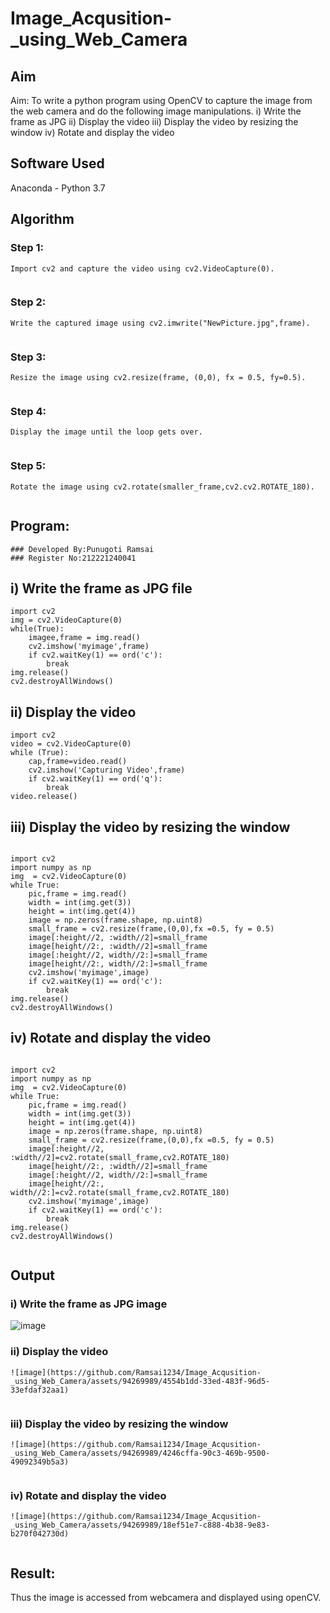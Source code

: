 # Image_Acqusition-_using_Web_Camera
## Aim
 Aim:
 To write a python program using OpenCV to capture the image from the web camera and do the following image manipulations.
i) Write the frame as JPG 
ii) Display the video 
iii) Display the video by resizing the window
iv) Rotate and display the video

## Software Used
Anaconda - Python 3.7
## Algorithm
### Step 1:
```
Import cv2 and capture the video using cv2.VideoCapture(0).


```

### Step 2:
```
Write the captured image using cv2.imwrite("NewPicture.jpg",frame).


```

### Step 3:
```
Resize the image using cv2.resize(frame, (0,0), fx = 0.5, fy=0.5).


```

### Step 4:
```
Display the image until the loop gets over.


```

### Step 5:
```
Rotate the image using cv2.rotate(smaller_frame,cv2.cv2.ROTATE_180).


```

## Program:
```
### Developed By:Punugoti Ramsai
### Register No:212221240041
```
## i) Write the frame as JPG file
```
import cv2
img = cv2.VideoCapture(0)
while(True):
    imagee,frame = img.read()
    cv2.imshow('myimage',frame)
    if cv2.waitKey(1) == ord('c'):
        break
img.release()
cv2.destroyAllWindows()

```



## ii) Display the video

```
import cv2
video = cv2.VideoCapture(0)
while (True):
    cap,frame=video.read()
    cv2.imshow('Capturing Video',frame)
    if cv2.waitKey(1) == ord('q'):
        break
video.release()
```


## iii) Display the video by resizing the window

```

import cv2
import numpy as np
img  = cv2.VideoCapture(0)
while True:
    pic,frame = img.read()
    width = int(img.get(3))
    height = int(img.get(4))
    image = np.zeros(frame.shape, np.uint8)
    small_frame = cv2.resize(frame,(0,0),fx =0.5, fy = 0.5)
    image[:height//2, :width//2]=small_frame
    image[height//2:, :width//2]=small_frame
    image[:height//2, width//2:]=small_frame
    image[height//2:, width//2:]=small_frame
    cv2.imshow('myimage',image)
    if cv2.waitKey(1) == ord('c'):
        break
img.release()
cv2.destroyAllWindows()

```



## iv) Rotate and display the video

```

import cv2
import numpy as np
img  = cv2.VideoCapture(0)
while True:
    pic,frame = img.read()
    width = int(img.get(3))
    height = int(img.get(4))
    image = np.zeros(frame.shape, np.uint8)
    small_frame = cv2.resize(frame,(0,0),fx =0.5, fy = 0.5)
    image[:height//2, :width//2]=cv2.rotate(small_frame,cv2.ROTATE_180)
    image[height//2:, :width//2]=small_frame
    image[:height//2, width//2:]=small_frame
    image[height//2:, width//2:]=cv2.rotate(small_frame,cv2.ROTATE_180)
    cv2.imshow('myimage',image)
    if cv2.waitKey(1) == ord('c'):
        break
img.release()
cv2.destroyAllWindows()


```
## Output
### i) Write the frame as JPG image

![image](https://github.com/Ramsai1234/Image_Acqusition-_using_Web_Camera/assets/94269989/d6a78274-671b-4faf-9d49-bae1eaaaaaad)


### ii) Display the video
```
![image](https://github.com/Ramsai1234/Image_Acqusition-_using_Web_Camera/assets/94269989/4554b1dd-33ed-483f-96d5-33efdaf32aa1)


```


### iii) Display the video by resizing the window
```
![image](https://github.com/Ramsai1234/Image_Acqusition-_using_Web_Camera/assets/94269989/4246cffa-90c3-469b-9500-49092349b5a3)


```



### iv) Rotate and display the video
```
![image](https://github.com/Ramsai1234/Image_Acqusition-_using_Web_Camera/assets/94269989/18ef51e7-c888-4b38-9e83-b270f042730d)


```




## Result:
Thus the image is accessed from webcamera and displayed using openCV.

